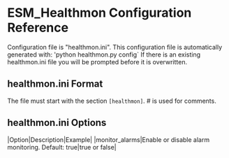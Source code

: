 # ESM_Healthmon Configuration Reference

Configuration file is "healthmon.ini". This configuration file is automatically generated with:
'python healthmon.py config`
If there is an existing healthmon.ini file you will be prompted before it is overwritten.

## healthmon.ini Format
The file must start with the section `[healthmon]`. # is used for comments. 

## healthmon.ini Options
|Option|Description|Example|
|monitor_alarms|Enable or disable alarm monitoring. Default: true|true or false|